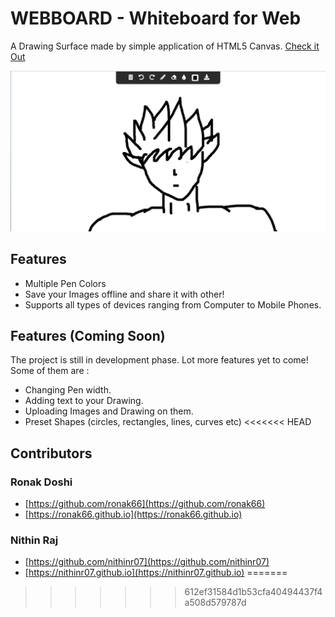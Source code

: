 # WEBBOARD - Whiteboard for Web

A Drawing Surface made by simple application of HTML5 Canvas. [Check it Out](https://ronak66.github.io/Webboard)


![Webboard Sample](./css/goku.png)

## Features
* Multiple Pen Colors
* Save your Images offline and share it with other!
* Supports all types of devices ranging from Computer to Mobile Phones.

## Features (Coming Soon)
The project is still in development phase. Lot more features yet to come! Some of them are :

* Changing Pen width.
* Adding text to your Drawing.
* Uploading Images and Drawing on them.
* Preset Shapes (circles, rectangles, lines, curves etc)
<<<<<<< HEAD

## Contributors

### Ronak Doshi
* [https://github.com/ronak66](https://github.com/ronak66)
* [https://ronak66.github.io](https://ronak66.github.io)

### Nithin Raj
* [https://github.com/nithinr07](https://github.com/nithinr07)
* [https://nithinr07.github.io](https://nithinr07.github.io)
=======
>>>>>>> 612ef31584d1b53cfa40494437f4a508d579787d

